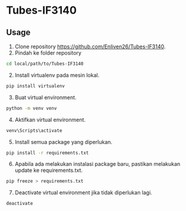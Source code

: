 # Tubes-IF3140

## Usage

1. Clone repository https://github.com/Enliven26/Tubes-IF3140.  
3. Pindah ke folder repository  
```bash
cd local/path/to/Tubes-IF3140
```
2. Install virtualenv pada mesin lokal.  
```bash
pip install virtualenv
```
3. Buat virtual environment.
```bash
python -m venv venv
```
4. Aktifkan virtual environment.  
```bash
venv\Scripts\activate
```
5. Install semua package yang diperlukan.    
```bash
pip install -r requirements.txt
```
6. Apabila ada melakukan instalasi package baru, pastikan melakukan update ke requirements.txt.  
```bash
pip freeze > requirements.txt
```
7. Deactivate virtual environment jika tidak diperlukan lagi.  
```bash
deactivate
```